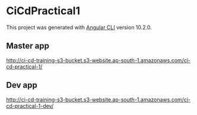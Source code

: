# CiCdPractical1

This project was generated with [Angular CLI](https://github.com/angular/angular-cli) version 10.2.0.

## Master app

http://ci-cd-training-s3-bucket.s3-website.ap-south-1.amazonaws.com/ci-cd-practical-1/

## Dev app

http://ci-cd-training-s3-bucket.s3-website.ap-south-1.amazonaws.com/ci-cd-practical-1-dev/
